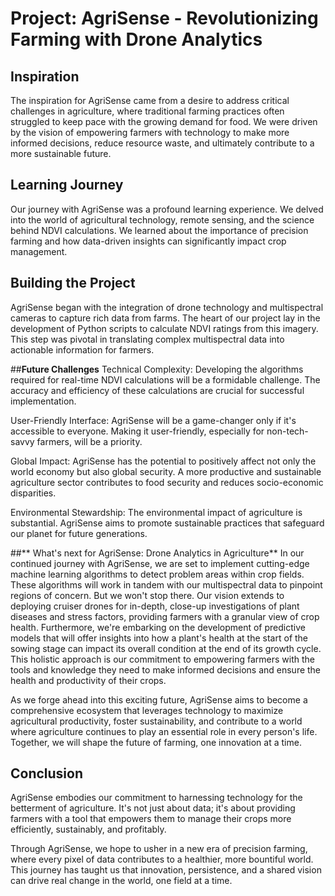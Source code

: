 # Project: AgriSense - Revolutionizing Farming with Drone Analytics

## **Inspiration**

The inspiration for AgriSense came from a desire to address critical challenges in agriculture, where traditional farming practices often struggled to keep pace with the growing demand for food. We were driven by the vision of empowering farmers with technology to make more informed decisions, reduce resource waste, and ultimately contribute to a more sustainable future.

## **Learning Journey**

Our journey with AgriSense was a profound learning experience. We delved into the world of agricultural technology, remote sensing, and the science behind NDVI calculations. We learned about the importance of precision farming and how data-driven insights can significantly impact crop management.

## **Building the Project**

AgriSense began with the integration of drone technology and multispectral cameras to capture rich data from farms. The heart of our project lay in the development of Python scripts to calculate NDVI ratings from this imagery. This step was pivotal in translating complex multispectral data into actionable information for farmers.

##**Future Challenges**
Technical Complexity: Developing the algorithms required for real-time NDVI calculations will be a formidable challenge. The accuracy and efficiency of these calculations are crucial for successful implementation.

User-Friendly Interface: AgriSense will be a game-changer only if it's accessible to everyone. Making it user-friendly, especially for non-tech-savvy farmers, will be a priority.

Global Impact: AgriSense has the potential to positively affect not only the world economy but also global security. A more productive and sustainable agriculture sector contributes to food security and reduces socio-economic disparities.

Environmental Stewardship: The environmental impact of agriculture is substantial. AgriSense aims to promote sustainable practices that safeguard our planet for future generations.

##** What's next for AgriSense: Drone Analytics in Agriculture**
In our continued journey with AgriSense, we are set to implement cutting-edge machine learning algorithms to detect problem areas within crop fields. These algorithms will work in tandem with our multispectral data to pinpoint regions of concern. But we won't stop there. Our vision extends to deploying cruiser drones for in-depth, close-up investigations of plant diseases and stress factors, providing farmers with a granular view of crop health. Furthermore, we're embarking on the development of predictive models that will offer insights into how a plant's health at the start of the sowing stage can impact its overall condition at the end of its growth cycle. This holistic approach is our commitment to empowering farmers with the tools and knowledge they need to make informed decisions and ensure the health and productivity of their crops.

As we forge ahead into this exciting future, AgriSense aims to become a comprehensive ecosystem that leverages technology to maximize agricultural productivity, foster sustainability, and contribute to a world where agriculture continues to play an essential role in every person's life. Together, we will shape the future of farming, one innovation at a time.

## **Conclusion**

AgriSense embodies our commitment to harnessing technology for the betterment of agriculture. It's not just about data; it's about providing farmers with a tool that empowers them to manage their crops more efficiently, sustainably, and profitably.

Through AgriSense, we hope to usher in a new era of precision farming, where every pixel of data contributes to a healthier, more bountiful world. This journey has taught us that innovation, persistence, and a shared vision can drive real change in the world, one field at a time.





